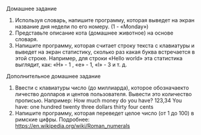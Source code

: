Домашнее задание
1) Используя словарь, напишите программу, которая выведет на экран название дня
недели по его номеру. (1 - «Monday»)
2) Представьте описание кота (домашнее животное) на основе словаря.
3) Напишите программу, которая считает строку текста с клавиатуры и выведет на
экран статистику, сколько раз какая буква встречается в этой строке. Например,
для строки «Hello world» эта статистика выглядит, как: «H» - 1 , «e» - 1, «l» - 3 и т. д.

Дополнительное домашнее задание
1) Ввести с клавиатуры число (до миллиарда), которое обозначаекто личество
долларов и центов пользователя. Вывести это количество прописью.
Например:
How much money do you have?
123,34
You have: one hundred twenty three dollars thirty four cents
2) Напишите программу, которая переведет целое число (от 1 до 100) в римские
цифры.
Подробнее: https://en.wikipedia.org/wiki/Roman_numerals
